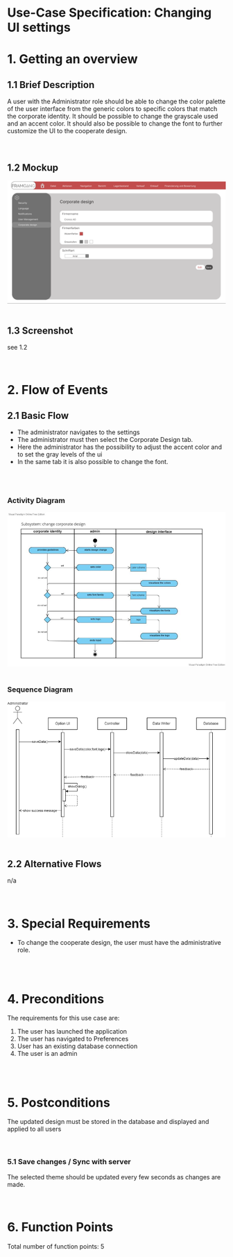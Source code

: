 # Use-Case Specification: Changing UI settings

# 1. Getting an overview

## 1.1 Brief Description
A user with the Administrator role should be able to change the color palette of the user interface from the generic colors to specific colors that match the corporate identity. It should be possible to change the grayscale used and an accent color. It should also be possible to change the font to further customize the UI to the cooperate design. 
<br/>  
<br/>  

## 1.2 Mockup
<img src="data_usecase4/mockup_usecase4.png" alt="Screenshot changing UI settings" />
<br/>  
<br/>  

## 1.3 Screenshot
see 1.2
<br/>  
<br/>  

# 2. Flow of Events

## 2.1 Basic Flow
- The administrator navigates to the settings
- The administrator must then select the Corporate Design tab.
- Here the administrator has the possibility to adjust the accent color and to set the gray levels of the ui
- In the same tab it is also possible to change the font.
<br/>  
<br/>  

### Activity Diagram
<img src="data_usecase4/activityDiagram_usecase4.jpg" alt="Screenshot changing UI settings" />
<br/>  
<br/>  

### Sequence Diagram
<img src="data_usecase4/sequenceDiagram_usecase4.png" alt="Screenshot sequence diagram changing UI settings" />
<br/>  
<br/>  

## 2.2 Alternative Flows
n/a
<br/>  
<br/>  

# 3. Special Requirements
- To change the cooperate design, the user must have the administrative role.
<br/>  
<br/>  

# 4. Preconditions
The requirements for this use case are:
1. The user has launched the application
2. The user has navigated to Preferences
3. User has an existing database connection
4. The user is an admin
<br/>  
<br/>  

# 5. Postconditions
The updated design must be stored in the database and displayed and applied to all users
<br/>  
<br/>  

### 5.1 Save changes / Sync with server
The selected theme should be updated every few seconds as changes are made.
<br/>  
<br/>  

# 6. Function Points
Total number of function points: 5
